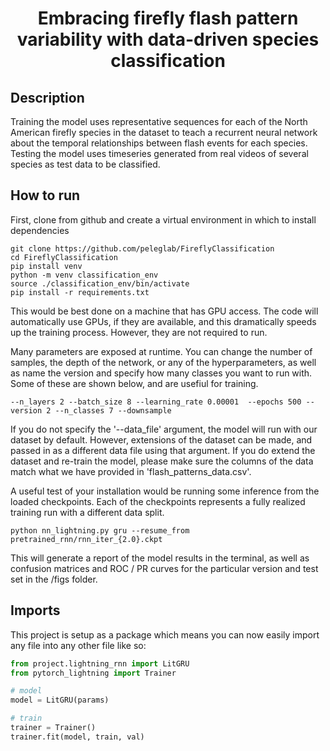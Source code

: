 

<div align="center">    
 
# Embracing firefly flash pattern variability with data-driven species classification     
</div>
 
## Description   
Training the model uses representative sequences for each of the North American firefly species in the dataset to teach a recurrent neural network about the temporal relationships between flash events for each species. Testing the model uses timeseries generated from real videos of several species as test data to be classified. 

## How to run   
First, clone from github and create a virtual environment in which to install dependencies   
```
git clone https://github.com/peleglab/FireflyClassification
cd FireflyClassification
pip install venv
python -m venv classification_env
source ./classification_env/bin/activate 
pip install -r requirements.txt
 ```   
This would be best done on a machine that has GPU access. The code will automatically use GPUs, if they are available, and this dramatically speeds up the training process. However, they are not required to run.

Many parameters are exposed at runtime. You can change the number of samples, the depth of the network, or any of the hyperparameters, as well as name the version and specify how many classes you want to run with. Some of these are shown below, and are usefiul for training.
```
--n_layers 2 --batch_size 8 --learning_rate 0.00001  --epochs 500 --version 2 --n_classes 7 --downsample
```

If you do not specify the '--data_file' argument, the model will run with our dataset by default. However, extensions of the dataset can be made, and passed in as a different data file using that argument. If you do extend the dataset and re-train the model, please make sure the columns of the data match what we have provided in 'flash_patterns_data.csv'.

A useful test of your installation would be running some inference from the loaded checkpoints. Each of the checkpoints represents a fully realized training run with a different data split. 

```
python nn_lightning.py gru --resume_from pretrained_rnn/rnn_iter_{2.0}.ckpt
```

This will generate a report of the model results in the terminal, as well as confusion matrices and ROC / PR curves for the particular version and test set in the /figs folder.

## Imports
This project is setup as a package which means you can now easily import any file into any other file like so:
```python
from project.lightning_rnn import LitGRU
from pytorch_lightning import Trainer

# model
model = LitGRU(params)

# train
trainer = Trainer()
trainer.fit(model, train, val)

```
